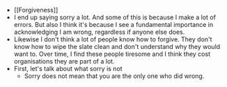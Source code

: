 - [[Forgiveness]]
- I end up saying sorry a lot. And some of this is because I make a lot of errors. But also I think it's because I see a fundamental importance in acknowledging I am wrong, regardless if anyone else does.
- Likewise I don't think a lot of people know how to forgive. They don't know how to wipe the slate clean and don't understand why they would want to. Over time, I find these people tiresome and I think they cost organisations they are part of a lot.
- First, let's talk about what sorry is not
	- Sorry does not mean that you are the only one who did wrong.